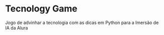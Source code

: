 # Tecnology Game
Jogo de advinhar a tecnologia com as dicas em Python para a Imersão de IA da Alura
